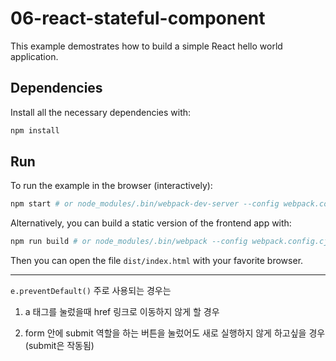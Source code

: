 # 06-react-stateful-component

This example demostrates how to build a simple React hello world application.

## Dependencies

Install all the necessary dependencies with:

```bash
npm install
```

## Run

To run the example in the browser (interactively):

```bash
npm start # or node_modules/.bin/webpack-dev-server --config webpack.config.cjs
```

Alternatively, you can build a static version of the frontend app with:

```bash
npm run build # or node_modules/.bin/webpack --config webpack.config.cjs
```

Then you can open the file `dist/index.html` with your favorite browser.

---

`e.preventDefault()` 주로 사용되는 경우는

1. a 태그를 눌렀을때 href 링크로 이동하지 않게 할 경우

2. form 안에 submit 역할을 하는 버튼을 눌렀어도 새로 실행하지 않게 하고싶을 경우 (submit은 작동됨)  



